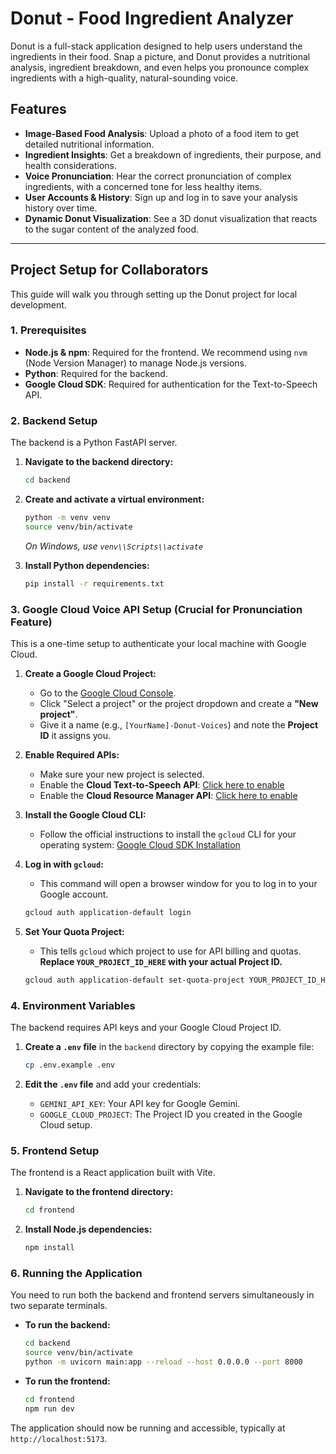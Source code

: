 # Donut - Food Ingredient Analyzer

Donut is a full-stack application designed to help users understand the ingredients in their food. Snap a picture, and Donut provides a nutritional analysis, ingredient breakdown, and even helps you pronounce complex ingredients with a high-quality, natural-sounding voice.

## Features

- **Image-Based Food Analysis**: Upload a photo of a food item to get detailed nutritional information.
- **Ingredient Insights**: Get a breakdown of ingredients, their purpose, and health considerations.
- **Voice Pronunciation**: Hear the correct pronunciation of complex ingredients, with a concerned tone for less healthy items.
- **User Accounts & History**: Sign up and log in to save your analysis history over time.
- **Dynamic Donut Visualization**: See a 3D donut visualization that reacts to the sugar content of the analyzed food.

---

## Project Setup for Collaborators

This guide will walk you through setting up the Donut project for local development.

### 1. Prerequisites

- **Node.js & npm**: Required for the frontend. We recommend using `nvm` (Node Version Manager) to manage Node.js versions.
- **Python**: Required for the backend.
- **Google Cloud SDK**: Required for authentication for the Text-to-Speech API.

### 2. Backend Setup

The backend is a Python FastAPI server.

1.  **Navigate to the backend directory:**
    ```bash
    cd backend
    ```

2.  **Create and activate a virtual environment:**
    ```bash
    python -m venv venv
    source venv/bin/activate
    ```
    *On Windows, use `venv\\Scripts\\activate`*

3.  **Install Python dependencies:**
    ```bash
    pip install -r requirements.txt
    ```

### 3. Google Cloud Voice API Setup (Crucial for Pronunciation Feature)

This is a one-time setup to authenticate your local machine with Google Cloud.

1.  **Create a Google Cloud Project:**
    - Go to the [Google Cloud Console](https://console.cloud.google.com/).
    - Click "Select a project" or the project dropdown and create a **"New project"**.
    - Give it a name (e.g., `[YourName]-Donut-Voices`) and note the **Project ID** it assigns you.

2.  **Enable Required APIs:**
    - Make sure your new project is selected.
    - Enable the **Cloud Text-to-Speech API**: [Click here to enable](https://console.cloud.google.com/apis/library/texttospeech.googleapis.com)
    - Enable the **Cloud Resource Manager API**: [Click here to enable](https://console.cloud.google.com/apis/library/cloudresourcemanager.googleapis.com)

3.  **Install the Google Cloud CLI:**
    - Follow the official instructions to install the `gcloud` CLI for your operating system: [Google Cloud SDK Installation](https://cloud.google.com/sdk/docs/install)

4.  **Log in with `gcloud`:**
    - This command will open a browser window for you to log in to your Google account.
    ```bash
    gcloud auth application-default login
    ```

5.  **Set Your Quota Project:**
    - This tells `gcloud` which project to use for API billing and quotas. **Replace `YOUR_PROJECT_ID_HERE` with your actual Project ID.**
    ```bash
    gcloud auth application-default set-quota-project YOUR_PROJECT_ID_HERE
    ```

### 4. Environment Variables

The backend requires API keys and your Google Cloud Project ID.

1.  **Create a `.env` file** in the `backend` directory by copying the example file:
    ```bash
    cp .env.example .env
    ```

2.  **Edit the `.env` file** and add your credentials:
    - `GEMINI_API_KEY`: Your API key for Google Gemini.
    - `GOOGLE_CLOUD_PROJECT`: The Project ID you created in the Google Cloud setup.

### 5. Frontend Setup

The frontend is a React application built with Vite.

1.  **Navigate to the frontend directory:**
    ```bash
    cd frontend
    ```

2.  **Install Node.js dependencies:**
    ```bash
    npm install
    ```

### 6. Running the Application

You need to run both the backend and frontend servers simultaneously in two separate terminals.

-   **To run the backend:**
    ```bash
    cd backend
    source venv/bin/activate
    python -m uvicorn main:app --reload --host 0.0.0.0 --port 8000
    ```

-   **To run the frontend:**
    ```bash
    cd frontend
    npm run dev
    ```

The application should now be running and accessible, typically at `http://localhost:5173`.